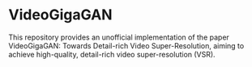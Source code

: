 # VideoGigaGAN
This repository provides an unofficial implementation of the paper VideoGigaGAN: Towards Detail-rich Video Super-Resolution, aiming to achieve high-quality, detail-rich video super-resolution (VSR).
